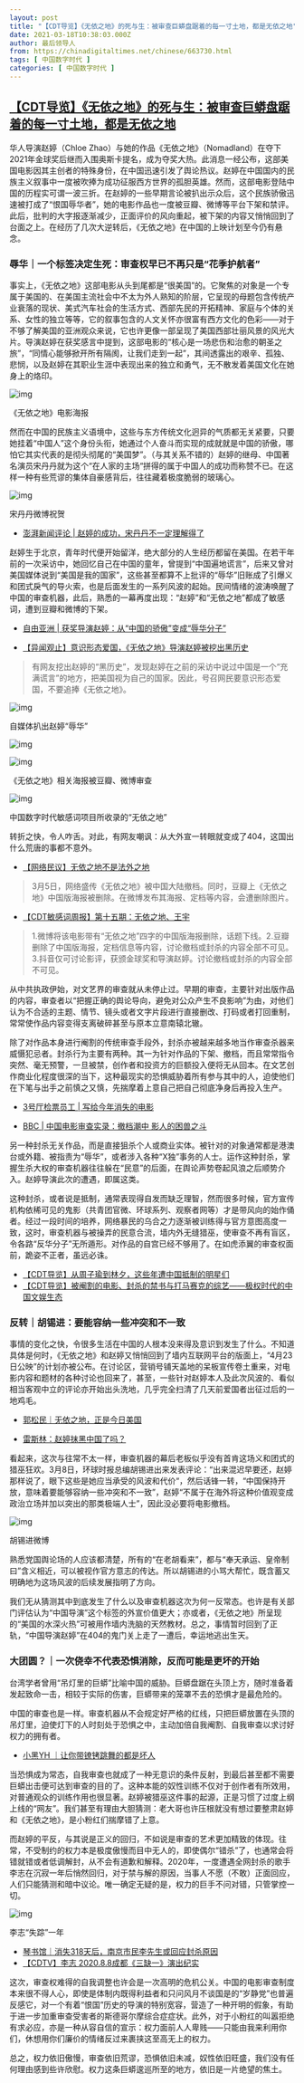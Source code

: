 ```yaml
---
layout: post
title: "【CDT导览】《无依之地》的死与生：被审查巨蟒盘踞着的每一寸土地，都是无依之地"
date: 2021-03-18T10:38:03.000Z
author: 最后领导人
from: https://chinadigitaltimes.net/chinese/663730.html
tags: [ 中国数字时代 ]
categories: [ 中国数字时代 ]
---
```

<!--1616063883000-->
[【CDT导览】《无依之地》的死与生：被审查巨蟒盘踞着的每一寸土地，都是无依之地](https://chinadigitaltimes.net/chinese/663730.html)
------

<div>
<p>华人导演赵婷（Chloe Zhao）与她的作品《无依之地》（Nomadland）在夺下2021年金球奖后继而入围奥斯卡提名，成为夺奖大热。此消息一经公布，这部美国电影因其主创者的特殊身份，在中国迅速引发了舆论热议。赵婷在中国国内的民族主义叙事中一度被吹捧为成功征服西方世界的孤胆英雄。然而，这部电影登陆中国的历程实可谓一波三折。在赵婷的一些早期言论被扒出示众后，这个民族骄傲迅速被打成了“恨国辱华者”，她的电影作品也一度被豆瓣、微博等平台下架和禁评。此后，批判的大字报逐渐减少，正面评价的风向重起，被下架的内容又悄悄回到了台面之上。在经历了几次大逆转后，《无依之地》在中国的上映计划至今仍有悬念。</p><h3>辱华｜一个标签决定生死：审查权早已不再只是“花季护航者”</h3><p>事实上，《无依之地》这部电影从头到尾都是“很美国”的。它聚焦的对象是一个专属于美国的、在美国主流社会中不太为外人熟知的阶层，它呈现的母题包含传统产业衰落的现状、美式汽车社会的生活方式、西部先民的开拓精神、家庭与个体的关系、女性的独立等等，它的叙事包含的人文关怀亦很富有西方文化的色彩——对于不够了解美国的亚洲观众来说，它也许更像一部呈现了美国西部壮丽风景的风光大片。导演赵婷在获奖感言中提到，这部电影的“核心是一场悲伤和治愈的朝圣之旅”，“同情心能够掀开所有隔阂，让我们走到一起”，其间透露出的艰辛、孤独、悲悯，以及赵婷在其职业生涯中表现出来的独立和勇气，无不散发着美国文化在她身上的烙印。</p><p><img src="https://chinadigitaltimes.net/chinese/files/2021/03/post-663730-60532ac78570f." alt="img" /> </p><div class="ts"> 《无依之地》电影海报 </div><p>然而在中国的民族主义语境中，这些与东方传统文化迥异的气质都无关紧要，只要她挂着“中国人”这个身份头衔，她通过个人奋斗而实现的成就就是中国的骄傲，哪怕它其实代表的是彻头彻尾的“美国梦”。（与其关系不错的）赵婷的继母、中国著名演员宋丹丹就为这个“在人家的主场“拼得的属于中国人的成功而称赞不已。在这样一种有些荒谬的集体自豪感背后，往往藏着极度脆弱的玻璃心。</p><p><img src="https://chinadigitaltimes.net/chinese/files/2021/03/post-663324-6044e97eb2d9d." alt="img" /></p><div class="ts"> 宋丹丹微博祝贺 </div><ul><li><a href="https://chinadigitaltimes.net/chinese/663324.html">澎湃新闻评论 | 赵婷的成功，宋丹丹不一定理解得了</a></li></ul><p>赵婷生于北京，青年时代便开始留洋，绝大部分的人生经历都留在美国。在若干年前的一次采访中，她回忆自己在中国的童年，曾提到“中国遍地谎言”，后来又曾对美国媒体说到“美国是我的国家”，这些甚至都算不上批评的“辱华”旧账成了引爆义和团式戾气的导火索，也是后面发生的一系列风波的起始。民间情绪的波涛唤醒了中国的审查机器，此后，熟悉的一幕再度出现：“赵婷”和“无依之地”都成了敏感词，遭到豆瓣和微博的下架。</p><ul><li><p><a href="https://chinadigitaltimes.net/chinese/663295.html">自由亚洲 | 获奖导演赵婷：从“中国的骄傲”变成“辱华分子”</a></p></li><li><p><a href="https://chinadigitaltimes.net/chinese/663255.html">【异闻观止】意识形态爱国，《无依之地》导演赵婷被挖出黑历史</a></p></li></ul><blockquote><p>有网友挖出赵婷的“黑历史”，发现赵婷在之前的采访中说过中国是一个“充满谎言”的地方，把美国视为自己的国家。因此，号召网民要意识形态爱国，不要追捧《无依之地》。</p></blockquote><p><img src="https://chinadigitaltimes.net/chinese/files/2021/03/image-1614684510457.png" alt="img" /></p><div class="ts"> 自媒体扒出赵婷“辱华” </div><p><img src="https://chinadigitaltimes.net/chinese/files/2021/03/%E6%97%A0%E4%BE%9D%E4%B9%8B%E5%9C%B01.png" alt="img" /> </p><p><img src="https://chinadigitaltimes.net/chinese/files/2021/03/%E5%BE%AE%E5%8D%9A%E6%97%A0%E4%BE%9D%E4%B9%8B%E5%9C%B0.png" alt="img" /></p><div class="ts"> 《无依之地》相关海报被豆瓣、微博审查 </div><p><img src="https://chinadigitaltimes.net/chinese/files/2021/03/image-1616060691578.png" alt="img" /></p><div class="ts"> 中国数字时代敏感词项目所收录的“无依之地” </div><p>转折之快，令人咋舌。对此，有网友嘲讽：从大外宣一转眼就变成了404，这国出什么荒唐的事都不意外。</p><ul><li><a href="https://chinadigitaltimes.net/chinese/663272.html">【网络民议】无依之地不是法外之地</a></li></ul><blockquote><p>3月5日，网络盛传《无依之地》被中国大陆撤档。同时，豆瓣上《无依之地》中国版海报被删除。在微博发布其海报、定档等内容，会遭删除图片。</p></blockquote><ul><li><a href="https://chinadigitaltimes.net/chinese/663454.html">【CDT敏感词周报】第十五期：无依之地、王宇</a></li></ul><blockquote><p>1.微博将该电影带有“无依之地”四字的中国版海报删除，话题下线。2.豆瓣删除了中国版海报，定档信息等内容，讨论撤档或封杀的内容全部不可见。3.抖音仅可讨论影评，获颁金球奖和导演赵婷。讨论撤档或封杀的内容全部不可见。</p></blockquote><p>从中共执政伊始，对文艺界的审查就从未停止过。早期的审查，主要针对出版作品的内容，审查者以“把握正确的舆论导向，避免对公众产生不良影响”为由，对他们认为不合适的主题、情节、镜头或者文字片段进行直接删改、打码或者打回重制，常常使作品内容变得支离破碎甚至与原本立意南辕北辙。</p><p>除了对作品本身进行阉割的传统审查手段外，封杀亦被越来越多地当作审查杀器来威慑犯忌者。封杀行为主要有两种。其一为针对作品的下架、撤档，而且常常指令突然、毫无预警，一旦被禁，创作者和投资方的巨额投入便将无从回本。在文艺创作商业化程度很深的当下，这种最现实的恐惧威胁着所有参与其中的人，迫使他们在下笔与出手之前慎之又慎，先揣摩着上意自己把自己彻底净身后再投入生产。</p><ul><li><p><a href="https://chinadigitaltimes.net/chinese/624604.html">3号厅检票员工 | 写给今年消失的电影</a></p></li><li><p><a href="https://chinadigitaltimes.net/chinese/620508.html">BBC | 中国电影审查实录：撤档潮中 影人的困兽之斗</a></p></li></ul><p>另一种封杀无关作品，而是直接狙杀个人或商业实体。被针对的对象通常都是港澳台或外籍、被指责为“辱华”，或者涉入各种“X独”事务的人士。运作这种封杀，掌握生杀大权的审查机器往往躲在“民意”的后面，在舆论声势卷起风浪之后顺势介入。赵婷导演此次的遭遇，即属这类。</p><p>这种封杀，或者说是抵制，通常表现得自发而缺乏理智，然而很多时候，官方宣传机构依稀可见的鬼影（共青团官微、环球系列、观察者网等）才是带风向的始作俑者。经过一段时间的培养，网络暴民的乌合之力逐渐被训练得与官方意图高度一致，这时，审查机器与被操弄的民意合流，墙内外无缝猎巫，使审查不再有盲区，令各路“反华分子”无所遁形。对作品的自宫已经不够用了。在如虎添翼的审查权面前，跪姿不正者，虽远必诛。</p><ul><li><a href="https://chinadigitaltimes.net/chinese/653128.html">【CDT导览】从周子瑜到林夕，这些年遭中国抵制的明星们</a></li><li><a href="https://chinadigitaltimes.net/chinese/653907.html">【CDT导览】被阉割的电影、封杀的禁书与打马赛克的综艺——极权时代的中国文娱生态</a></li></ul><h3>反转｜胡锡进：要能容纳一些冲突和不一致</h3><p>事情的变化之快，令很多生活在中国的人根本没来得及意识到发生了什么。不知道具体是何时，《无依之地》和赵婷又悄悄回到了墙内互联网平台的版面上，“4月23日公映”的计划亦被公布。在讨论区，营销号铺天盖地的呆板宣传卷土重来，对电影内容和题材的各种讨论也回来了，甚至，一些针对赵婷本人及此次风波的、看似相当客观中立的评论亦开始出头洗地，几乎完全扫清了几天前爱国者出征过后的一地鸡毛。</p><ul><li><p><a href="https://weibo.com/ttarticle/p/show?id=2309404614602695770329">郭松民｜无依之地，正是今日美国</a> </p></li><li><p><a href="https://mp.weixin.qq.com/s/TvmCEYNlE42rvh9deAr2ZQ">雷斯林：赵婷抹黑中国了吗？</a> </p></li></ul><p>看起来，这次与往常不太一样，审查机器的幕后老板似乎没有首肯这场义和团式的猎巫狂欢。3月8日，环球时报总编胡锡进出来发表评论：“出来混迟早要还，赵婷那样说了，眼下这些是她应当承受的风波和代价“，然后话锋一转，“中国保持开放，意味着要能够容纳一些冲突和不一致”，赵婷“不属于在海外将这种价值观变成政治立场并加以突出的那类极端人士”，因此没必要将电影撤档。 </p><p><img src="https://chinadigitaltimes.net/chinese/files/2021/03/post-663730-60532ac8d2892.png" alt="img" /></p><div class="ts"> 胡锡进微博 </div><p>熟悉党国舆论场的人应该都清楚，所有的“在老胡看来”，都与“奉天承运、皇帝制曰”含义相近，可以被视作官方意志的传达。所以胡锡进的小骂大帮忙，既含蓄又明确地为这场风波的后续发展指明了方向。</p><p>我们无从猜测其中到底发生了什么以及审查机器这次为何一反常态。也许是有关部门评估认为“中国导演”这个标签的外宣价值更大；亦或者，《无依之地》所呈现的“美国的水深火热”可被用作墙内洗脑的天然教材。总之，事情暂时回到了正轨，“中国导演赵婷”在404的鬼门关上走了一遭后，幸运地逃出生天。 </p><h3>大团圆？｜一次侥幸不代表恐惧消除，反而可能是更坏的开始</h3><p>台湾学者曾用“吊灯里的巨蟒”比喻中国的威胁。巨蟒盘踞在头顶上方，随时准备着发起致命一击，相较于实际的伤害，巨蟒带来的笼罩不去的恐惧才是最危险的。 </p><p>中国的审查也是一样。审查机器从不会规定好严格的红线，只把巨蟒放置在头顶的吊灯里，迫使灯下的人时刻处于恐惧之中，主动加倍自我阉割、自我审查以求讨好权力的拥有者。</p><ul><li><a href="https://chinadigitaltimes.net/chinese/645981.html">小黑YH ｜让你带镣铐跳舞的都是坏人</a></li></ul><p>当恐惧成为常态，自我审查也就成了一种无意识的条件反射，到最后甚至都不需要巨蟒出击便可达到审查的目的了。这种本能的奴性训练不仅对于创作者有所效用，对普通观众的训练作用也很显著。赵婷被猎巫这件事的起源，正是习惯了过度上纲上线的“网友”。我们甚至有理由大胆猜测：老大哥也许压根就没有想过要整肃赵婷和《无依之地》，是小粉红们揣摩错了上意。</p><p>而赵婷的平反，与其说是正义的回归，不如说是审查的艺术更加精致的体现。往常，不受制约的权力本是极度傲慢而目中无人的，即使偶尔“错杀”了，也通常会将错就错或者低调解封，从不会有道歉和解释。2020年，一度遭遇全网封杀的歌手李志在沉寂一年后悄然回归，对于禁与解的原因，当事人不愿（不敢）正面回应，人们只能猜测和暗中议论。唯一确定无疑的是，权力的巨手不问对错，只管掌控一切。</p><p><img src="https://chinadigitaltimes.net/chinese/files/2020/02/3-21.jpg" alt="img" /></p><div class="ts"> 李志“失踪”一年 </div><ul><li><a href="https://chinadigitaltimes.net/chinese/636968.html">琴书馆｜消失318天后，南京市民李先生或回应封杀原因</a></li><li><a href="https://chinadigitaltimes.net/chinese/652830.html">【CDTV】李志 2020.8.8成都《三缺一》演出纪实</a> </li></ul><p>这次，审查权难得的自我调整也许会是一次高明的危机公关。中国的电影审查制度本来很不得人心，即使是体制内既得利益者和只问风月不谈国是的“岁静党”也普遍反感它，对一个有着“恨国”历史的导演的特别宽容，营造了一种开明的假象，有助于进一步加重审查受害者的斯德哥尔摩综合症症状。此外，对于小粉红的叫嚣拒绝有求必应，亦是一种从容自信的宣示：权力面前人人卑贱——只能由我来利用你们，休想用你们廉价的情绪反过来裹挟这至高无上的权力。 </p><p>总之，权力依旧傲慢，审查依旧荒谬，恐惧依旧未减，奴性依旧旺盛，我们没有任何理由感到些许欣慰。权力这条巨蟒逡巡所至的地方，依旧是一片绝望的焦土。</p>
</div>
